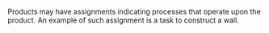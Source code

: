 Products may have assignments indicating processes that operate upon the product. An example of such assignment is a task to construct a wall.
